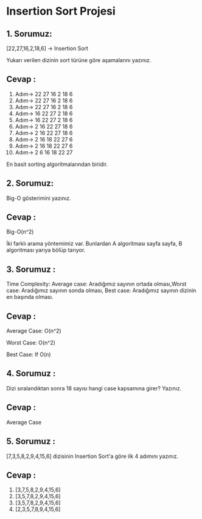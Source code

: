 # Insertion Sort Projesi

## 1. Sorumuz:

 [22,27,16,2,18,6] -> Insertion Sort

Yukarı verilen dizinin sort türüne göre aşamalarını yazınız.

## Cevap :



1. Adım-> 22 27 16 2 18 6
2. Adım-> 22 27 16 2 18 6
3. Adım-> 22 27 16 2 18 6
4. Adım-> 16 22 27 2 18 6
5. Adım-> 16 22 27 2 18 6
6. Adım-> 2 16 22 27 18 6
7. Adım-> 2 16 22 27 18 6
8. Adım-> 2 16 18 22 27 6
9. Adım-> 2 16 18 22 27 6
10. Adım-> 2 6 16 18 22 27

En basit sorting algoritmalarından biridir.

## 2. Sorumuz:

Big-O gösterimini yazınız.
## Cevap :

Big-O(n^2)

İki farklı arama yöntemimiz var. Bunlardan A algoritması sayfa sayfa, B algoritması yarıya bölüp tarıyor.

## 3. Sorumuz :
Time Complexity: Average case: Aradığımız sayının ortada olması,Worst case: Aradığımız sayının sonda olması, Best case: Aradığımız sayının dizinin en başında olması.
## Cevap : 

Average Case: O(n^2)

Worst Case: O(n^2)

Best Case: If O(n)


## 4. Sorumuz : 
Dizi sıralandıktan sonra 18 sayısı hangi case kapsamına girer? Yazınız.

## Cevap : 

Average Case

## 5. Sorumuz : 
[7,3,5,8,2,9,4,15,6] dizisinin Insertion Sort'a göre ilk 4 adımını yazınız.
## Cevap :

1. [3,7,5,8,2,9,4,15,6] 
2. [3,5,7,8,2,9,4,15,6] 
3. [3,5,7,8,2,9,4,15,6] 
4. [2,3,5,7,8,9,4,15,6]
